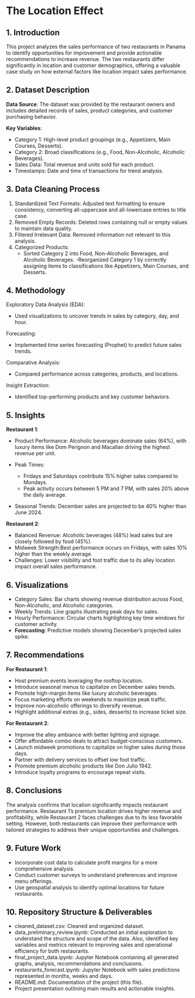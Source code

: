 # The Location Effect

## 1. Introduction
This project analyzes the sales performance of two restaurants in Panama to identify opportunities for improvement and provide actionable recommendations to increase revenue. The two restaurants differ significantly in location and customer demographics, offering a valuable case study on how external factors like location impact sales performance.

## 2. Dataset Description

**Data Source**: The dataset was provided by the restaurant owners and includes detailed records of sales, product categories, and customer purchasing behavior.

**Key Variables**:
- Category 1: High-level product groupings (e.g., Appetizers, Main Courses, Desserts).
- Category 2: Broad classifications (e.g., Food, Non-Alcoholic, Alcoholic Beverages).
- Sales Data: Total revenue and units sold for each product.
- Timestamps: Date and time of transactions for trend analysis.

## 3. Data Cleaning Process

1. Standardized Text Formats: Adjusted text formatting to ensure consistency, converting all-uppercase and all-lowercase entries to title case.
2. Removed Empty Records: Deleted rows containing null or empty values to maintain data quality.
3. Filtered Irrelevant Data: Removed information not relevant to this analysis.
4. Categorized Products:
   - Sorted Category 2 into Food, Non-Alcoholic Beverages, and Alcoholic Beverages.
   -Reorganized Category 1 by correctly assigning items to classifications like Appetizers, Main Courses, and Desserts.

## 4. Methodology

Exploratory Data Analysis (EDA):
- Used visualizations to uncover trends in sales by category, day, and hour.

Forecasting:
- Implemented time series forecasting (Prophet) to predict future sales trends.

Comparative Analysis:
- Compared performance across categories, products, and locations.

Insight Extraction:
- Identified top-performing products and key customer behaviors.

## 5. Insights

**Restaurant 1**:

- Product Performance: Alcoholic beverages dominate sales (64%), with luxury items like Dom Perignon and Macallan driving the highest revenue per unit.

- Peak Times:
  - Fridays and Saturdays contribute 15% higher sales compared to Mondays.
  - Peak activity occurs between 5 PM and 7 PM, with sales 20% above the daily average.

- Seasonal Trends: December sales are projected to be 40% higher than June 2024.

**Restaurant 2**:

- Balanced Revenue: Alcoholic beverages (48%) lead sales but are closely followed by food (45%).
- Midweek Strength:Best performance occurs on Fridays, with sales 10% higher than the weekly average.
- Challenges: Lower visibility and foot traffic due to its alley location impact overall sales performance.

## 6. Visualizations

- Category Sales: Bar charts showing revenue distribution across Food, Non-Alcoholic, and Alcoholic categories.
- Weekly Trends: Line graphs illustrating peak days for sales.
- Hourly Performance: Circular charts highlighting key time windows for customer activity.
- **Forecasting**: Predictive models showing December’s projected sales spike.

## 7. Recommendations

 **For Restaurant 1**:

- Host premium events leveraging the rooftop location.
- Introduce seasonal menus to capitalize on December sales trends.
- Promote high-margin items like luxury alcoholic beverages.
- Focus marketing efforts on weekends to maximize peak traffic.
- Improve non-alcoholic offerings to diversify revenue.
- Highlight additional extras (e.g., sides, desserts) to increase ticket size.

 **For Restaurant 2**:

- Improve the alley ambiance with better lighting and signage.
- Offer affordable combo deals to attract budget-conscious customers.
- Launch midweek promotions to capitalize on higher sales during those days.
- Partner with delivery services to offset low foot traffic.
- Promote premium alcoholic products like Don Julio 1942.
- Introduce loyalty programs to encourage repeat visits.

## 8. Conclusions

The analysis confirms that location significantly impacts restaurant performance. Restaurant 1’s premium location drives higher revenue and profitability, while Restaurant 2 faces challenges due to its less favorable setting. However, both restaurants can improve their performance with tailored strategies to address their unique opportunities and challenges.

## 9. Future Work

- Incorporate cost data to calculate profit margins for a more comprehensive analysis.
- Conduct customer surveys to understand preferences and improve menu offerings.
- Use geospatial analysis to identify optimal locations for future restaurants.

## 10. Repository Structure & Deliverables

- cleaned_dataset.csv: Cleaned and organized dataset.
- data_preliminary_review.ipynb: Conducted an initial exploration to understand the structure and scope of the data. Also, identified key variables and metrics relevant to improving sales and operational efficiency for both restaurants.
- final_project_data.ipynb: Jupyter Notebook containing all generated graphs, analysis, recommendations and conclusions.
- restaurants_forecast.ipynb: Jupyter Notebook with sales predictions represented in months, weeks and days.
- README.md: Documentation of the project (this file).
- Project presentation outlining main results and actionable insights.
